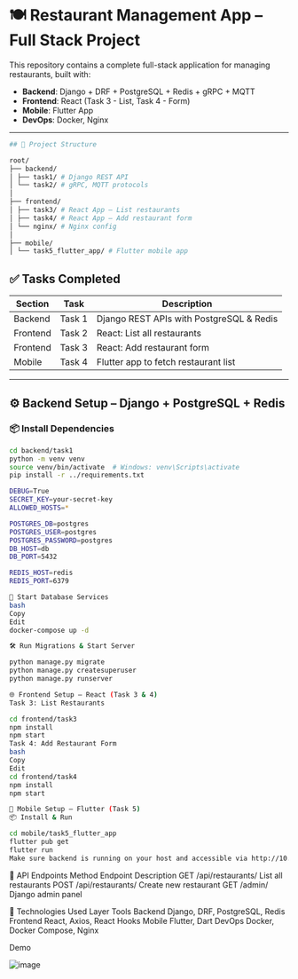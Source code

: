 # 🍽️ Restaurant Management App – Full Stack Project

This repository contains a complete full-stack application for managing restaurants, built with:

- **Backend**: Django + DRF + PostgreSQL + Redis + gRPC + MQTT
- **Frontend**: React (Task 3 - List, Task 4 - Form)
- **Mobile**: Flutter App
- **DevOps**: Docker, Nginx

---
```bash
## 📁 Project Structure

root/
├── backend/
│ ├── task1/ # Django REST API
│ └── task2/ # gRPC, MQTT protocols
│
├── frontend/
│ ├── task3/ # React App – List restaurants
│ ├── task4/ # React App – Add restaurant form
│ └── nginx/ # Nginx config
│
├── mobile/
│ └── task5_flutter_app/ # Flutter mobile app
```

## ✅ Tasks Completed

| Section     | Task                          | Description                                       |
|-------------|-------------------------------|---------------------------------------------------|
| Backend     | Task 1                        | Django REST APIs with PostgreSQL & Redis         |
| Frontend    | Task 2                        | React: List all restaurants                      |
| Frontend    | Task 3                        | React: Add restaurant form                       |
| Mobile      | Task 4                        | Flutter app to fetch restaurant list             |

---

## ⚙️ Backend Setup – Django + PostgreSQL + Redis

### 📦 Install Dependencies

```bash
cd backend/task1
python -m venv venv
source venv/bin/activate  # Windows: venv\Scripts\activate
pip install -r ../requirements.txt
```
```bash
DEBUG=True
SECRET_KEY=your-secret-key
ALLOWED_HOSTS=*
```

```bash
POSTGRES_DB=postgres
POSTGRES_USER=postgres
POSTGRES_PASSWORD=postgres
DB_HOST=db
DB_PORT=5432

REDIS_HOST=redis
REDIS_PORT=6379
```
```bash
🐳 Start Database Services
bash
Copy
Edit
docker-compose up -d

```
```bash
🛠 Run Migrations & Start Server

python manage.py migrate
python manage.py createsuperuser
python manage.py runserver

```
```bash
🌐 Frontend Setup – React (Task 3 & 4)
Task 3: List Restaurants

cd frontend/task3
npm install
npm start
Task 4: Add Restaurant Form
bash
Copy
Edit
cd frontend/task4
npm install
npm start
```
```bash
📱 Mobile Setup – Flutter (Task 5)
📦 Install & Run

cd mobile/task5_flutter_app
flutter pub get
flutter run
Make sure backend is running on your host and accessible via http://10.0.2.2:8000 (for Android emulator).
```

📄 API Endpoints
Method	Endpoint	Description
GET	/api/restaurants/	List all restaurants
POST	/api/restaurants/	Create new restaurant
GET	/admin/	Django admin panel


🧠 Technologies Used
Layer	Tools
Backend	Django, DRF, PostgreSQL, Redis
Frontend	React, Axios, React Hooks
Mobile	Flutter, Dart
DevOps	Docker, Docker Compose, Nginx

Demo

![image](https://drive.google.com/uc?export=view&id=1T4cq2H7UwBtpvjyErm2NaBJpfH4wgQEy)